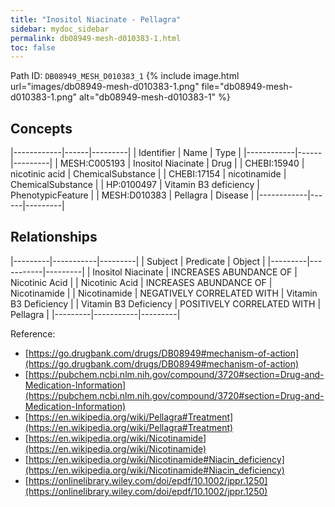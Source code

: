 ```yaml
---
title: "Inositol Niacinate - Pellagra"
sidebar: mydoc_sidebar
permalink: db08949-mesh-d010383-1.html
toc: false 
---
```



Path ID: `DB08949_MESH_D010383_1`
{% include image.html url="images/db08949-mesh-d010383-1.png" file="db08949-mesh-d010383-1.png" alt="db08949-mesh-d010383-1" %}

## Concepts

|------------|------|---------|
| Identifier | Name | Type    |
|------------|------|---------|
| MESH:C005193 | Inositol Niacinate | Drug |
| CHEBI:15940 | nicotinic acid | ChemicalSubstance |
| CHEBI:17154 | nicotinamide | ChemicalSubstance |
| HP:0100497 | Vitamin B3 deficiency | PhenotypicFeature |
| MESH:D010383 | Pellagra | Disease |
|------------|------|---------|

## Relationships

|---------|-----------|---------|
| Subject | Predicate | Object  |
|---------|-----------|---------|
| Inositol Niacinate | INCREASES ABUNDANCE OF | Nicotinic Acid |
| Nicotinic Acid | INCREASES ABUNDANCE OF | Nicotinamide |
| Nicotinamide | NEGATIVELY CORRELATED WITH | Vitamin B3 Deficiency |
| Vitamin B3 Deficiency | POSITIVELY CORRELATED WITH | Pellagra |
|---------|-----------|---------|

Reference: 
  - [https://go.drugbank.com/drugs/DB08949#mechanism-of-action](https://go.drugbank.com/drugs/DB08949#mechanism-of-action)
  - [https://pubchem.ncbi.nlm.nih.gov/compound/3720#section=Drug-and-Medication-Information](https://pubchem.ncbi.nlm.nih.gov/compound/3720#section=Drug-and-Medication-Information)
  - [https://en.wikipedia.org/wiki/Pellagra#Treatment](https://en.wikipedia.org/wiki/Pellagra#Treatment)
  - [https://en.wikipedia.org/wiki/Nicotinamide](https://en.wikipedia.org/wiki/Nicotinamide)
  - [https://en.wikipedia.org/wiki/Nicotinamide#Niacin_deficiency](https://en.wikipedia.org/wiki/Nicotinamide#Niacin_deficiency)
  - [https://onlinelibrary.wiley.com/doi/epdf/10.1002/jppr.1250](https://onlinelibrary.wiley.com/doi/epdf/10.1002/jppr.1250)
